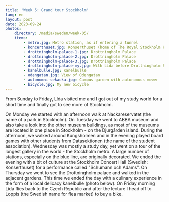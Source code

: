 ```yaml
---
title: 'Week 5: Grand tour Stockholm'
lang: en
layout: post
date: 2023-09-24
photos:
    directory: /media/sweden/week-05/
    items:
        - metro.jpg: Metro station, as if entering a tunnel
        - koncerthuset.jpg: Konserthuset (home of The Royal Stockholm Philharmonic Orchestra)
        - drottningholm-palace-1.jpg: Drottningholm Palace
        - drottningholm-palace-2.jpg: Drottningholm Palace
        - drottningholm-palace-3.jpg: Drottningholm Palace
        - drottningholm-palace-my.jpg: With Lída before Drottningholm Palace
        - kanelbulle.jpg: Kanelbulle
        - odengatan.jpg: View of Odengatan
        - autonomni-sekacka.jpg: Campus garden with autonomous mower
        - bicycle.jpg: My new bicycle
---
```


From Sunday to Friday, Lída visited me and I got out of my study world for a short time and finally got to see more of Stockholm. 

On Monday we started with an afternoon walk at Nackareservatet (the name of a park in Stockholm). On Tuesday we went to ABBA museum and also take a look into the other museum buildings, as most of the museums are located in one place in Stockholm - on the Djurgården island. During the afternoon, we walked around Kungsholmen and in the evening played board games with other students from Datasektionen (the name of the student association). Wednesday was mostly a study day, yet went on a tour of the longest gallery in the world - the Stockholm metro. A large number of stations, especially on the blue line, are originally decorated. We ended the evening with a bit of culture at the Stockholm Concert Hall (Swedish: Konserthuset) for a performance called "Schumann och Adams". On Thursday we went to see the Drottningholm palace and walked in the adjacent gardens. This time we ended the day with a culinary experience in the form of a local delicacy kanelbulle (photo below). On Friday morning Lída flies back to the Czech Republic and after the lecture I head off to Loppis (the Swedish name for flea market) to buy a bike.
